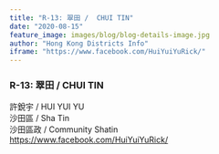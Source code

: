 ```yaml
---
title: "R-13: 翠田 /  CHUI TIN"
date: "2020-08-15"
feature_image: images/blog/blog-details-image.jpg
author: "Hong Kong Districts Info"
iframe: "https://www.facebook.com/HuiYuiYuRick/"
---
```


### R-13: 翠田 /  CHUI TIN  
許銳宇 /  HUI YUI YU  
沙田區 / Sha Tin  
沙田區政 /  Community Shatin  
https://www.facebook.com/HuiYuiYuRick/
